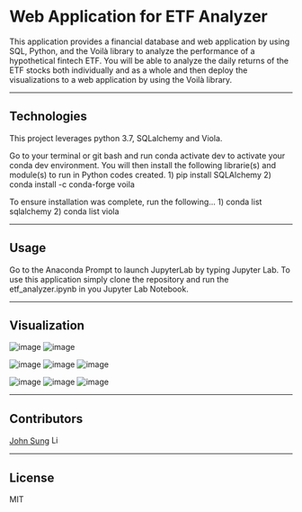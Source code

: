 # Web Application for ETF Analyzer

This application provides a financial database and web application by using SQL, Python, and the Voilà library to analyze the performance of a hypothetical fintech ETF. You will be able to analyze the daily returns of the ETF stocks both individually and as a whole and then deploy the visualizations to a web application by using the Voilà library.

---

## Technologies

This project leverages python 3.7, SQLalchemy and Viola.

Go to your terminal or git bash and run conda activate dev to activate your conda dev environment. 
You will then install the following librarie(s) and module(s) to run in Python codes created.
    1) pip install SQLAlchemy
    2) conda install -c conda-forge voila

To ensure installation was complete, run the following...
    1) conda list sqlalchemy
    2) conda list viola

---

## Usage

Go to the Anaconda Prompt to launch JupyterLab by typing Jupyter Lab. To use this application simply clone the repository and run the etf_analyzer.ipynb in you Jupyter Lab Notebook.

---

## Visualization

![image](https://user-images.githubusercontent.com/87351302/140453194-1a68d5d3-0e7a-40a5-b93b-10f5581ed3b7.png)
![image](https://user-images.githubusercontent.com/87351302/140453088-fc7bc319-1192-46ec-b8c1-1bf2d7534d41.png)

![image](https://user-images.githubusercontent.com/87351302/140452649-f40daeb6-b6f1-4e13-8da8-346667d01406.png)
![image](https://user-images.githubusercontent.com/87351302/140452718-2b5d35dc-0cc7-4ee4-96f1-9d0801bd8fec.png)
![image](https://user-images.githubusercontent.com/87351302/140452796-ff970a4a-ad5a-48bb-bb95-100157e38391.png)

![image](https://user-images.githubusercontent.com/87351302/140454931-04f2af4a-44b0-443e-ac75-584e52b0e3db.png)
![image](https://user-images.githubusercontent.com/87351302/140453886-18f43c29-5e18-4246-95ac-3f43db26edd8.png)
![image](https://user-images.githubusercontent.com/87351302/140454007-7db57420-cb6d-48d8-834b-4747a0f99392.png)

---

## Contributors

[John Sung](https://linkedin.com/in/john-sung-3675569) [<img src="https://cdn2.auth0.com/docs/media/connections/linkedin.png" alt="LinkedIn -  John Sung" width=15/>](https://linkedin.com/in/john-sung-3675569/)

---

## License

MIT
